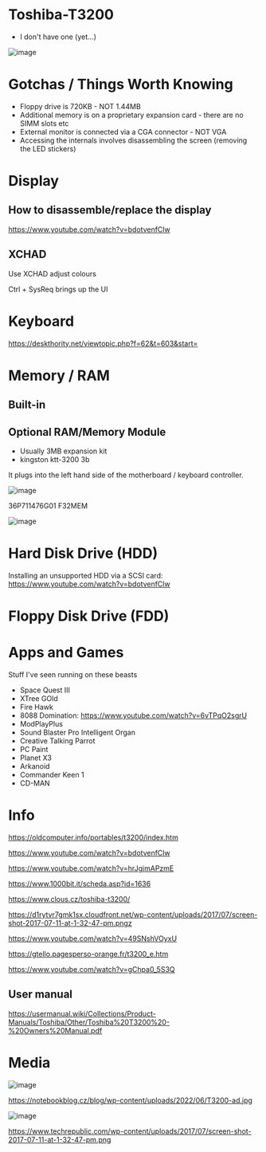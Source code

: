 # Toshiba-T3200

- I don't have one (yet...)

![image](https://user-images.githubusercontent.com/38451588/156483791-ba03106e-cab0-47d1-b43b-a0cb67ac7bd3.png)

# Gotchas / Things Worth Knowing

- Floppy drive is 720KB - NOT 1.44MB
- Additional memory is on a proprietary expansion card - there are no SIMM slots etc
- External monitor is connected via a CGA connector - NOT VGA
- Accessing the internals involves disassembling the screen (removing the LED stickers)


# Display

## How to disassemble/replace the display

https://www.youtube.com/watch?v=bdotvenfClw

## XCHAD

Use XCHAD adjust colours

Ctrl + SysReq brings up the UI

# Keyboard

https://deskthority.net/viewtopic.php?f=62&t=603&start=

# Memory / RAM

## Built-in


## Optional RAM/Memory Module

- Usually 3MB expansion kit
- kingston ktt-3200 3b

It plugs into the left hand side of the motherboard / keyboard controller. 

![image](https://user-images.githubusercontent.com/38451588/155870440-f8ff2c20-6b7f-4a02-b392-b47d59b2946e.png)


36P711476G01
F32MEM

![image](https://github.com/SpitFire-666/Toshiba-T3200/assets/38451588/cb65bce6-f0b2-47b2-8f09-263055b5bcbf)


# Hard Disk Drive (HDD)

Installing an unsupported HDD via a SCSI card: https://www.youtube.com/watch?v=bdotvenfClw

# Floppy Disk Drive (FDD)

# Apps and Games

Stuff I've seen running on these beasts

- Space Quest III
- XTree GOld
- Fire Hawk
- 8088 Domination: https://www.youtube.com/watch?v=6vTPqO2sgrU
- ModPlayPlus
- Sound Blaster Pro Intelligent Organ 
- Creative Talking Parrot
- PC Paint
- Planet X3
- Arkanoid
- Commander Keen 1
- CD-MAN 


# Info


https://oldcomputer.info/portables/t3200/index.htm

https://www.youtube.com/watch?v=bdotvenfClw

https://www.youtube.com/watch?v=hrJgjmAPzmE

https://www.1000bit.it/scheda.asp?id=1636

https://www.clous.cz/toshiba-t3200/

https://d1rytvr7gmk1sx.cloudfront.net/wp-content/uploads/2017/07/screen-shot-2017-07-11-at-1-32-47-pm.pngz

https://www.youtube.com/watch?v=49SNshVOyxU

https://gtello.pagesperso-orange.fr/t3200_e.htm

https://www.youtube.com/watch?v=gChpa0_5S3Q


## User manual

https://usermanual.wiki/Collections/Product-Manuals/Toshiba/Other/Toshiba%20T3200%20-%20Owners%20Manual.pdf

# Media

![image](https://github.com/SpitFire-666/Toshiba-T3200/assets/38451588/7f3a5016-34c5-47f8-9b94-e0ec099bce2e)

https://notebookblog.cz/blog/wp-content/uploads/2022/06/T3200-ad.jpg

![image](https://github.com/SpitFire-666/Toshiba-T3200/assets/38451588/861e9ef8-1253-4b7b-9e7c-1e8dccd96800)

https://www.techrepublic.com/wp-content/uploads/2017/07/screen-shot-2017-07-11-at-1-32-47-pm.png


